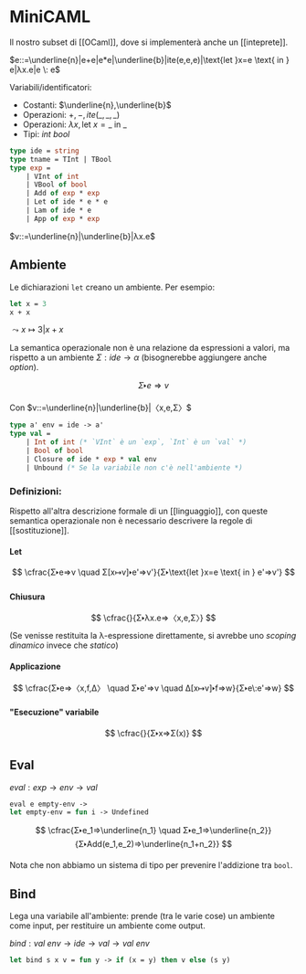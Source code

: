 # MiniCAML

Il nostro subset di [[OCaml]], dove si implementerà anche un [[inteprete]].

$e::=\underline{n}|e+e|e*e|\underline{b}|ite(e,e,e)|\text{let }x=e \text{ in } e|λx.e|e \: e$

Variabili/identificatori:
- Costanti: $\underline{n},\underline{b}$
- Operazioni: $+,-,ite(\_,\_,\_)$
- Operazioni: $λx, \text{let } x =\_ \text{ in } \_$
- Tipi: $int \: bool$

```OCaml
type ide = string
type tname = TInt | TBool
type exp =
    | VInt of int
    | VBool of bool
    | Add of exp * exp
    | Let of ide * e * e
    | Lam of ide * e
    | App of exp * exp
```

$v::=\underline{n}|\underline{b}|λx.e$

## Ambiente

Le dichiarazioni `let` creano un ambiente. Per esempio:
```OCaml
let x = 3
x + x
```
$⤳x↦3|x+x$

La semantica operazionale non è una relazione da espressioni a valori, ma rispetto a un ambiente $Σ:ide→α$ (bisognerebbe aggiungere anche $option$).

$$
Σ🢒e⇒v
$$

Con $v::=\underline{n}|\underline{b}|〈x,e,Σ〉$

```OCaml
type a' env = ide -> a'
type val =
    | Int of int (* `VInt` è un `exp`, `Int` è un `val` *)
    | Bool of bool
    | Closure of ide * exp * val env
    | Unbound (* Se la variabile non c'è nell'ambiente *)
```

### Definizioni:
Rispetto all'altra descrizione formale di un [[linguaggio]], con queste semantica operazionale non è necessario descrivere la regole di [[sostituzione]].

#### Let
$$
\cfrac{Σ🢒e⇒v \quad Σ[x↦v]🢒e'⇒v'}{Σ🢒\text{let }x=e \text{ in } e'⇒v'}
$$

#### Chiusura
$$
\cfrac{}{Σ🢒λx.e⇒〈x,e,Σ〉}
$$
(Se venisse restituita la λ-espressione direttamente, si avrebbe uno *scoping dinamico* invece che *statico*)

#### Applicazione
$$
\cfrac{Σ🢒e⇒〈x,f,Δ〉 \quad Σ🢒e'⇒v \quad Δ[x↦v]🢒f⇒w}{Σ🢒e\:e'⇒w}
$$

#### "Esecuzione" variabile
$$
\cfrac{}{Σ🢒x⇒Σ(x)}
$$

## Eval

$eval:exp→env→val$

```OCaml
eval e empty-env ->
let empty-env = fun i -> Undefined
```

$$
\cfrac{Σ🢒e_1⇒\underline{n_1} \quad Σ🢒e_1⇒\underline{n_2}}{Σ🢒Add(e_1,e_2)⇒\underline{n_1+n_2}}
$$

Nota che non abbiamo un sistema di tipo per prevenire l'addizione tra `bool`.

## Bind

Lega una variabile all'ambiente: prende (tra le varie cose) un ambiente come input, per restituire un ambiente come output.

$bind:val\:env→ide→val→val\:env$

```OCaml
let bind s x v = fun y -> if (x = y) then v else (s y)
```